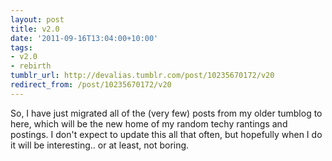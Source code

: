```yaml
---
layout: post
title: v2.0
date: '2011-09-16T13:04:00+10:00'
tags:
- v2.0
- rebirth
tumblr_url: http://devalias.tumblr.com/post/10235670172/v20
redirect_from: /post/10235670172/v20
---
```

So, I have just migrated all of the (very few) posts from my older tumblog to here, which will be the new home of my random techy rantings and postings. I don't expect to update this all that often, but hopefully when I do it will be interesting.. or at least, not boring.
